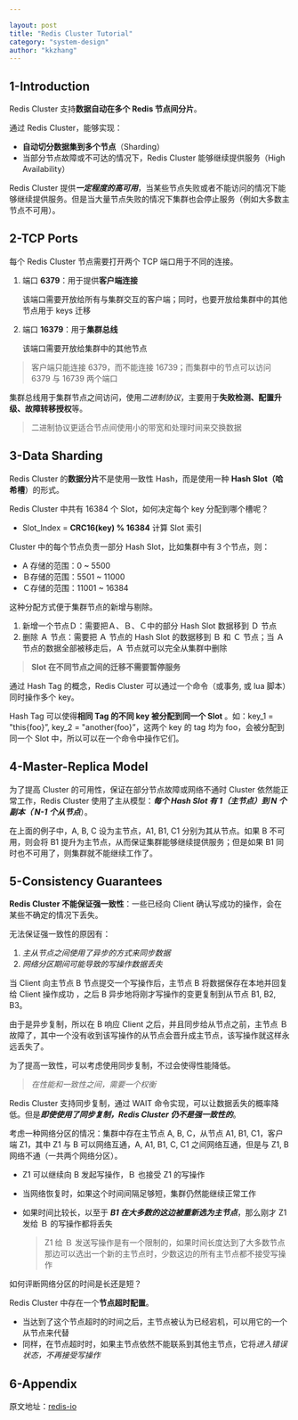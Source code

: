 ```yaml
---

layout: post
title: "Redis Cluster Tutorial"
category: "system-design"
author: "kkzhang"
---
```


## 1-Introduction

Redis Cluster 支持**数据自动在多个 Redis 节点间分片**。

通过 Redis Cluster，能够实现：

- **自动切分数据集到多个节点**（Sharding）
- 当部分节点故障或不可达的情况下，Redis Cluster 能够继续提供服务（High Availability）

Redis Cluster 提供***一定程度的高可用***，当某些节点失败或者不能访问的情况下能够继续提供服务。但是当大量节点失败的情况下集群也会停止服务（例如大多数主节点不可用）。

## 2-TCP Ports

每个 Redis Cluster 节点需要打开两个 TCP 端口用于不同的连接。

1. 端口 **6379**：用于提供**客户端连接**
    
    该端口需要开放给所有与集群交互的客户端；同时，也要开放给集群中的其他节点用于 keys 迁移
    
2. 端口 **16379**：用于**集群总线**
    
    该端口需要开放给集群中的其他节点
    

> 客户端只能连接 6379，而不能连接 16739；而集群中的节点可以访问 6379 与 16739 两个端口 

集群总线用于集群节点之间访问，使用*二进制协议*，主要用于**失败检测、配置升级、故障转移授权**等。

> 二进制协议更适合节点间使用小的带宽和处理时间来交换数据 

## 3-Data Sharding

Redis Cluster 的**数据分片**不是使用一致性 Hash，而是使用一种 **Hash Slot（哈希槽**）的形式。

Redis Cluster 中共有 16384 个 Slot，如何决定每个 key 分配到哪个槽呢？

- Slot_Index = **CRC16(key) % 16384** 计算 Slot 索引

Cluster 中的每个节点负责一部分 Hash Slot，比如集群中有３个节点，则：

- A 存储的范围：0 ~ 5500
- Ｂ存储的范围：5501 ~ 11000
- Ｃ存储的范围：11001 ~ 16384

这种分配方式便于集群节点的新增与剔除。

1. 新增一个节点Ｄ：需要把Ａ、Ｂ、Ｃ中的部分 Hash Slot 数据移到 Ｄ 节点
2. 删除 Ａ 节点：需要把 Ａ 节点的 Hash Slot 的数据移到 Ｂ 和 Ｃ 节点；当 Ａ 节点的数据全部被移走后，Ａ 节点就可以完全从集群中删除

> **Slot 在不同节点之间的迁移不需要暂停服务** 

通过 Hash Tag 的概念，Redis Cluster 可以通过一个命令（或事务, 或 lua 脚本）同时操作多个 key。

Hash Tag 可以使得**相同 Tag 的不同 key 被分配到同一个 Slot** 。如：key_1 = "this{foo}”, key_2 = "another{foo}”，这两个 key 的 tag 均为 foo，会被分配到同一个 Slot 中，所以可以在一个命令中操作它们。

## 4-Master-Replica Model

为了提高 Cluster 的可用性，保证在部分节点故障或网络不通时 Cluster 依然能正常工作，Redis Cluster 使用了主从模型：***每个 Hash Slot 有 1（主节点）到 N 个副本（ N-1 个从节点***）。

在上面的例子中，A, B, C 设为主节点，A1, B1, C1 分别为其从节点。如果 B 不可用，则会将 B1 提升为主节点，从而保证集群能够继续提供服务；但是如果 B1 同时也不可用了，则集群就不能继续工作了。

## 5-Consistency Guarantees

**Redis Cluster 不能保证强一致性**：一些已经向 Client 确认写成功的操作，会在某些不确定的情况下丢失。

无法保证强一致性的原因有：

1. *主从节点之间使用了异步的方式来同步数据*
2. *网络分区期间可能导致的写操作数据丢失*

当 Client 向主节点 B 节点提交一个写操作后，主节点 B 将数据保存在本地并回复给 Client 操作成功 ，之后 B 异步地将刚才写操作的变更复制到从节点  B1, B2, B3。

由于是异步复制，所以在 B 响应 Client 之后，并且同步给从节点之前，主节点 Ｂ 故障了，其中一个没有收到该写操作的从节点会晋升成主节点，该写操作就这样永远丢失了。

为了提高一致性，可以考虑使用同步复制，不过会使得性能降低。

> *在性能和一致性之间，需要一个权衡* 

Redis Cluster 支持同步复制，通过 WAIT 命令实现，可以让数据丢失的概率降低。但是***即使使用了同步复制，Redis Cluster 仍不是强一致性的***。

考虑一种网络分区的情况：集群中存在主节点 A, B, C，从节点 A1, B1, C1，客户端 Z1，其中 Z1 与 B 可以网络互通，A, A1, B1, C, C1 之间网络互通，但是与 Z1, B 网络不通（一共两个网络分区）。

- Z1 可以继续向 B 发起写操作，Ｂ 也接受 Z1 的写操作
- 当网络恢复时，如果这个时间间隔足够短，集群仍然能继续正常工作
- 如果时间比较长，以至于 ***B1 在大多数的这边被重新选为主节点***，那么刚才 Z1 发给 Ｂ 的写操作都将丢失
    
    > Z1 给 Ｂ 发送写操作是有一个限制的，如果时间长度达到了大多数节点那边可以选出一个新的主节点时，少数这边的所有主节点都不接受写操作

如何评断网络分区的时间是长还是短？

Redis Cluster 中存在一个**节点超时配置**。

- 当达到了这个节点超时的时间之后，主节点被认为已经宕机，可以用它的一个从节点来代替
- 同样，在节点超时时，如果主节点依然不能联系到其他主节点，它将*进入错误状态，不再接受写操作*

## 6-Appendix

原文地址：[redis-io](https://redis.io/topics/cluster-tutorial#:~:text=Redis%20Cluster%20provides%20a%20way,are%20not%20able%20to%20communicate)